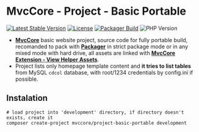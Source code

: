 # MvcCore - Project - Basic Portable

[![Latest Stable Version](https://img.shields.io/badge/Stable-v3.1.5-brightgreen.svg?style=plastic)](https://github.com/mvccore/project-basic-portable/releases)
[![License](https://img.shields.io/badge/Licence-BSD-brightgreen.svg?style=plastic)](https://github.com/mvccore/project-basic-portable/blob/master/LICENCE.md)
[![Packager Build](https://img.shields.io/badge/Packager%20Build-passing-brightgreen.svg?style=plastic)](https://github.com/mvccore/packager)
![PHP Version](https://img.shields.io/badge/PHP->=5.3-brightgreen.svg?style=plastic)

- [**MvcCore**](https://github.com/mvccore/mvccore) basic website project, source code for fully portable build, recomanded to pack with [**Packager**](https://github.com/mvccore/packager) in strict package mode or in any mixed mode with hard drive, all assets are linked with [**MvcCore Extension - View Helper Assets**](https://github.com/mvccore/ext-viewhelp-assets).
- Project lists only homepage template content and **it tries to list tables** from MySQL `cdcol` database, with root/1234 credentials by config.ini if possible.

## Instalation
```shell
# load project into 'development' directory, if directory doesn't exists, create it
composer create-project mvccore/project-basic-portable development
```
